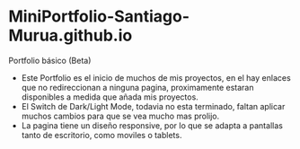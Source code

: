 # MiniPortfolio-Santiago-Murua.github.io
Portfolio básico (Beta)

* Este Portfolio es el inicio de muchos de mis proyectos, en el hay enlaces que no redireccionan a ninguna pagina, proximamente estaran disponibles a medida que añada
  mis proyectos.
* El Switch de Dark/Light Mode, todavia no esta terminado, faltan aplicar muchos cambios para que se vea mucho mas prolijo.
* La pagina tiene un diseño responsive, por lo que se adapta a pantallas tanto de escritorio, como moviles o tablets.

